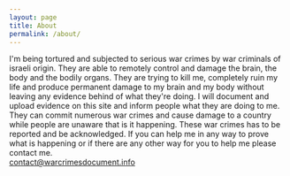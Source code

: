 ```yaml
---
layout: page
title: About
permalink: /about/
---
```

I'm being tortured and subjected to serious war crimes by war criminals of israeli origin. They are able to remotely control and damage the brain, the body and the bodily organs. They are trying to kill me, completely ruin my life and produce permanent damage to my brain and my body without leaving any evidence behind of what they're doing. I will document and upload evidence on this site and inform people what they are doing to me. 
They can commit numerous war crimes and cause damage to a country while people are unaware that is it happening. These war crimes has to be reported and be acknowledged. 
If you can help me in any way to prove what is happening or if there are any other way for you to help me please contact me.  
[contact@warcrimesdocument.info](contact@warcrimesdocument.info)